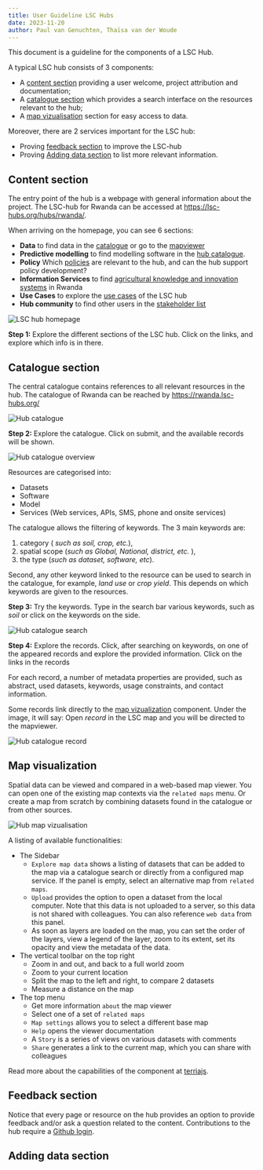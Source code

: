 ```yaml
---
title: User Guideline LSC Hubs
date: 2023-11-20
author: Paul van Genuchten, Thaïsa van der Woude
---
```


This document is a guideline for the components of a LSC Hub.

A typical LSC hub consists of 3 components:

- A [content section](#content-section) providing a user welcome, project attribution and documentation; 
- A [catalogue section](#catalogue-section) which provides a search interface on the resources relevant to the hub;
- A [map vizualisation](#map-vizualization) section for easy access to data.

Moreover, there are 2 services important for the LSC hub:
- Proving [feedback section](#feedback-section) to improve the LSC-hub
- Proving [Adding data section](#addingdata-section) to list more relevant information.


## Content section

The entry point of the hub is a webpage with general information about the project.
The LSC-hub for Rwanda can be accessed at https://lsc-hubs.org/hubs/rwanda/.

When arriving on the homepage, you can see 6 sections:
- **Data** to find data in the [catalogue](https://rwanda.lsc-hubs.org/) or go to the [mapviewer](https://maps.lsc-hubs.org/#lsc-rwanda)
- **Predictive modelling** to find modelling software in the [hub catalogue](https://rwanda.lsc-hubs.org/collections/metadata:main/items?type=model).
- **Policy** Which [policies](https://lsc-hubs.org/hubs/rwanda/policy/) are relevant to the hub, and can the hub support policy development?
- **Information Services** to find [agricultural knowledge and innovation systems](https://lsc-hubs.org/hubs/rwanda/akis/) in Rwanda
- **Use Cases** to explore the [use cases](https://lsc-hubs.org/hubs/rwanda/usecases/) of the LSC hub
- **Hub community** to find other users in the [stakeholder list](https://lsc-hubs.org/hubs/rwanda/stakeholders/)

![LSC hub homepage](./img/homeRwanda.png)

**Step 1:** Explore the different sections of the LSC hub. Click on the links, and explore which info is in there.



## Catalogue section

The central catalogue contains references to all relevant resources in the hub. 
The catalogue of Rwanda can be reached by https://rwanda.lsc-hubs.org/ 

![Hub catalogue](./img/catalogueRwanda.PNG)

**Step 2:** Explore the catalogue. Click on submit, and the available records will be shown.

![Hub catalogue overview](./img/cataloguerecords.PNG)

Resources are categorised into:

- Datasets
- Software 
- Model
- Services (Web services, APIs, SMS, phone and onsite services)

The catalogue allows the filtering of keywords. The 3 main keywords are: 
1. category ( _such as soil, crop, etc._),
2. spatial scope (_such as Global, National, district, etc._ ),
3. the type (_such as dataset, software, etc_).

Second, any other keyword linked to the resource can be used to search in the catalogue, for example, _land use_ or _crop yield_. This depends on which keywords are given to the resources.

**Step 3:** Try the keywords. Type in the search bar various keywords, such as _soil_ or click on the keywords on the side.

![Hub catalogue search](./img/cataloguesearch.png)

**Step 4:** Explore the records. Click, after searching on keywords, on one of the appeared records and explore the provided information. Click on the links in the records

For each record, a number of metadata properties are provided, such as abstract, used datasets, keywords, usage constraints, and contact information.

Some records link directly to the [map vizualization](#map-vizualization) component. Under the image, it will say: Open _record_ in the LSC map and you will be directed to the mapviewer.

![Hub catalogue record](./img/cataloguepHrecord.PNG) 


## Map visualization

Spatial data can be viewed and compared in a web-based map viewer. You can open one of the existing map contexts via the `related maps` menu. Or create a map from scratch by combining datasets found in the catalogue or from other sources.

![Hub map vizualisation](./img/map.png)

A listing of available functionalities:

- The Sidebar
    - `Explore map data` shows a listing of datasets that can be added to the map via a catalogue search or directly from a configured map service. If the panel is empty, select an alternative map from `related maps`.
    - `Upload` provides the option to open a dataset from the local computer. Note that this data is not uploaded to a server, so this data is not shared with colleagues. You can also reference `web data` from this panel.
    - As soon as layers are loaded on the map, you can set the order of the layers, view a legend of the layer, zoom to its extent, set its opacity and view the metadata of the data. 
- The vertical toolbar on the top right
    - Zoom in and out, and back to a full world zoom
    - Zoom to your current location
    - Split the map to the left and right, to compare 2 datasets
    - Measure a distance on the map
- The top menu
    - Get more information `about` the map viewer
    - Select one of a set of `related maps`
    - `Map settings` allows you to select a different base map
    - `Help` opens the viewer documentation
    - A `Story` is a series of views on various datasets with comments
    - `Share` generates a link to the current map, which you can share with colleagues  

Read more about the capabilities of the component at [terriajs](https://docs.terria.io/guide/).

## Feedback section

Notice that every page or resource on the hub provides an option to provide feedback and/or ask a question related to the content. Contributions to the hub require a [Github login](https://github.com/signup?ref_cta=Sign+up).


## Adding data section
